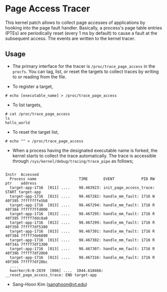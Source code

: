 # Page Access Tracer #

This kernel patch allows to collect page accesses of applications by hooking into the page fault handler. Basically, a process's page table entries (PTEs) are periodically reset (every 1 ms by default) to cause a fault at the subsequent access. The events are written to the kernel tracer.

## Usage ##

* The primary interface for the tracer is `/proc/trace_page_access` in the `procfs`. You can tag, list, or reset the targets to collect traces by writing to or reading from the file.

* To register a target,
```
# echo [executable_name] > /proc/trace_page_access
```

* To list targets,
```
# cat /proc/trace_page_access
ls
hello_world
```

* To reset the target list,
```
# echo "" > /proc/trace_page_access
```

* When a process having the designated executable name is forked, the kernel starts to collect the trace automatically. The trace is accessible through `/sys/kernel/debug/tracing/trace_pipe` as follows;

```
                                                                    Instr  Accessed
  Process name                   TIME       EVENT            PID RW ptr    address
  target-app-1716  [011] ....    98.463923: init_page_access_trace: START target-app
  target-app-1716  [013] ....    98.467282: handle_mm_fault: 1716 W 40f395 7fffffffe5b8
  target-app-1716  [013] ....    98.467294: handle_mm_fault: 1716 R 40f384 7ffff7ffd000
  target-app-1716  [013] ....    98.467295: handle_mm_fault: 1716 R 40f395 7ffff7ddc8a8
  target-app-1716  [013] ....    98.467299: handle_mm_fault: 1716 R 40f350 7ffff7df5380
  target-app-1716  [013] ....    98.467301: handle_mm_fault: 1716 R 40f384 7ffff7de6890
  target-app-1716  [013] ....    98.467302: handle_mm_fault: 1716 R 40f34a 7ffff7df1300
  target-app-1716  [013] ....    98.467307: handle_mm_fault: 1716 R 40f39b 7ffff7df20b0
  target-app-1716  [013] ....    98.467316: handle_mm_fault: 1716 R 40f366 7ffff7df20bc
  ....
  kworker/6:0-2039  [006] ....  1044.618466: __reset_page_access_trace: END target-app
```

* Sang-Hoon Kim (sanghoon@vt.edu)
